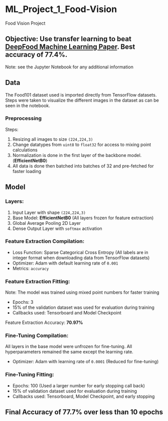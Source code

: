 # ML_Project_1_Food-Vision
Food Vision Project

## Objective: Use transfer learning to beat [DeepFood Machine Learning Paper](https://arxiv.org/abs/1606.05675). Best accuracy of 77.4%.
Note: see the Jupyter Notebook for any additional information

## Data
The Food101 dataset used is imported directly from TensorFlow datasets. Steps were taken to visualize the different images in the dataset as can be seen in the notebook.

### Preprocessing
Steps:
1. Resizing all images to size `(224,224,3)`
2. Change datatypes from `uint8` to `float32` for access to mixing point calculations
3. Normalization is done in the first layer of the backbone model. (**EfficientNetB0**)
4. All data is done then batched into batches of 32 and pre-fetched for faster loading

## Model
### Layers:
1. Input Layer with shape `(224,224,3)`
2. Base Model: **EfficientNetB0** (All layers frozen for feature extraction)
3. Global Average Pooling 2D Layer
4. Dense Output Layer with `softmax` activation 

### Feature Extraction Compilation:
* Loss Function: Sparse Categorical Cross Entropy (All labels are in integer format when downloading data from TensorFlow datasets)
* Optimizer: Adam with default learning rate of `0.001`
* Metrics: `accuracy`

### Feature Extraction Fitting:
Note: The model was trained using mixed point numbers for faster training
* Epochs: 3
* 15% of the validation dataset was used for evaluation during training
* Callbacks used: Tensorboard and Model Checkpoint

Feature Extraction Accuracy: **70.97%**

### Fine-Tuning Compilation:
All layers in the base model were unfrozen for fine-tuning. All hyperparameters remained the same except the learning rate.
* Optimizer: Adam with learning rate of `0.0001` (Reduced for fine-tuning)

### Fine-Tuning Fitting:
* Epochs: 100 (Used a larger number for early stopping call back)
* 15% of validation dataset used for evaluation during training
* Callbacks used: Tensorboard, Model Checkpoint, and early stopping

## Final Accuracy of **77.7%** over less than 10 epochs


